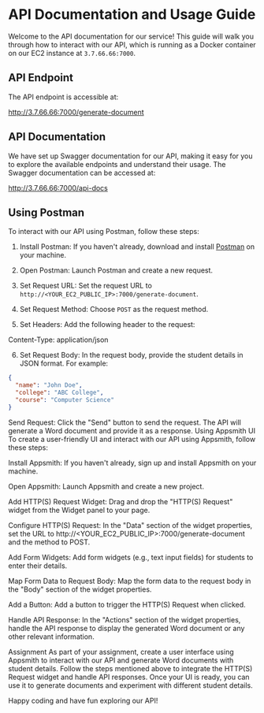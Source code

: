 # API Documentation and Usage Guide

Welcome to the API documentation for our service! This guide will walk you through how to interact with our API, which is running as a Docker container on our EC2 instance at `3.7.66.66:7000`.

## API Endpoint
<!-- PS D:\DevOps_Project\interns-certificates-API\api> node app.js
Server running on http://localhost:7000 -->

The API endpoint is accessible at:

http://3.7.66.66:7000/generate-document


## API Documentation

We have set up Swagger documentation for our API, making it easy for you to explore the available endpoints and understand their usage. The Swagger documentation can be accessed at:


http://3.7.66.66:7000/api-docs


## Using Postman

To interact with our API using Postman, follow these steps:

1. Install Postman: If you haven't already, download and install [Postman](https://www.postman.com/downloads/) on your machine.

2. Open Postman: Launch Postman and create a new request.

3. Set Request URL: Set the request URL to `http://<YOUR_EC2_PUBLIC_IP>:7000/generate-document`.

4. Set Request Method: Choose `POST` as the request method.

5. Set Headers: Add the following header to the request:

Content-Type: application/json

6. Set Request Body: In the request body, provide the student details in JSON format. For example:

```json
{
  "name": "John Doe",
  "college": "ABC College",
  "course": "Computer Science"
}
```

Send Request: Click the "Send" button to send the request. The API will generate a Word document and provide it as a response.
Using Appsmith UI
To create a user-friendly UI and interact with our API using Appsmith, follow these steps:

Install Appsmith: If you haven't already, sign up and install Appsmith on your machine.

Open Appsmith: Launch Appsmith and create a new project.

Add HTTP(S) Request Widget: Drag and drop the "HTTP(S) Request" widget from the Widget panel to your page.

Configure HTTP(S) Request: In the "Data" section of the widget properties, set the URL to http://<YOUR_EC2_PUBLIC_IP>:7000/generate-document and the method to POST.

Add Form Widgets: Add form widgets (e.g., text input fields) for students to enter their details.

Map Form Data to Request Body: Map the form data to the request body in the "Body" section of the widget properties.

Add a Button: Add a button to trigger the HTTP(S) Request when clicked.

Handle API Response: In the "Actions" section of the widget properties, handle the API response to display the generated Word document or any other relevant information.

Assignment
As part of your assignment, create a user interface using Appsmith to interact with our API and generate Word documents with student details. Follow the steps mentioned above to integrate the HTTP(S) Request widget and handle API responses. Once your UI is ready, you can use it to generate documents and experiment with different student details.

Happy coding and have fun exploring our API!
